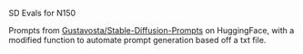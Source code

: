 SD Evals for N150

Prompts from [Gustavosta/Stable-Diffusion-Prompts](https://huggingface.co/datasets/Gustavosta/Stable-Diffusion-Prompts) on HuggingFace, with a modified function to automate prompt generation based off a txt file.